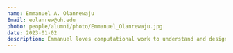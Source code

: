 ```yaml
---
name: Emmanuel A. Olanrewaju
Email: eolanrew@uh.edu
photo: people/alumni/photo/Emmanuel_Olanrewaju.jpg
date: 2023-01-02
description: Emmanuel loves computational work to understand and design materials for renewable energy applications. He currently works on data-driven understanding of the stability of zeolites.
---
```

